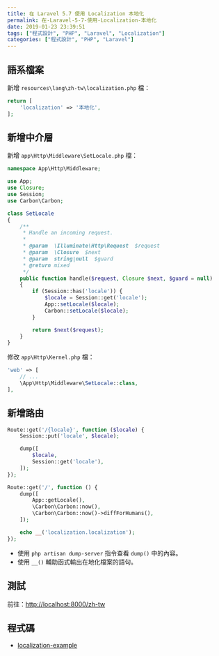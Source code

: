 ```yaml
---
title: 在 Laravel 5.7 使用 Localization 本地化
permalink: 在-Laravel-5-7-使用-Localization-本地化
date: 2019-01-23 23:39:51
tags: ["程式設計", "PHP", "Laravel", "Localization"]
categories: ["程式設計", "PHP", "Laravel"]
---
```


## 語系檔案

新增 `resources\lang\zh-tw\localization.php` 檔：

```PHP
return [
    'localization' => '本地化',
];
```

## 新增中介層

新增 `app\Http\Middleware\SetLocale.php` 檔：

```PHP
namespace App\Http\Middleware;

use App;
use Closure;
use Session;
use Carbon\Carbon;

class SetLocale
{
    /**
     * Handle an incoming request.
     *
     * @param  \Illuminate\Http\Request  $request
     * @param  \Closure  $next
     * @param  string|null  $guard
     * @return mixed
     */
    public function handle($request, Closure $next, $guard = null)
    {
        if (Session::has('locale')) {
            $locale = Session::get('locale');
            App::setLocale($locale);
            Carbon::setLocale($locale);
        }

        return $next($request);
    }
}
```

修改 `app\Http\Kernel.php` 檔：

```PHP
'web' => [
    // ...
    \App\Http\Middleware\SetLocale::class,
],
```

## 新增路由

```PHP
Route::get('/{locale}', function ($locale) {
    Session::put('locale', $locale);

    dump([
        $locale,
        Session::get('locale'),
    ]);
});

Route::get('/', function () {
    dump([
        App::getLocale(),
        \Carbon\Carbon::now(),
        \Carbon\Carbon::now()->diffForHumans(),
    ]);

    echo __('localization.localization');
});
```

- 使用 `php artisan dump-server` 指令查看 `dump()` 中的內容。
- 使用 `__()` 輔助函式輸出在地化檔案的語句。

## 測試

前往：<http://localhost:8000/zh-tw>

## 程式碼

- [localization-example](https://github.com/memochou1993/localization-example)
